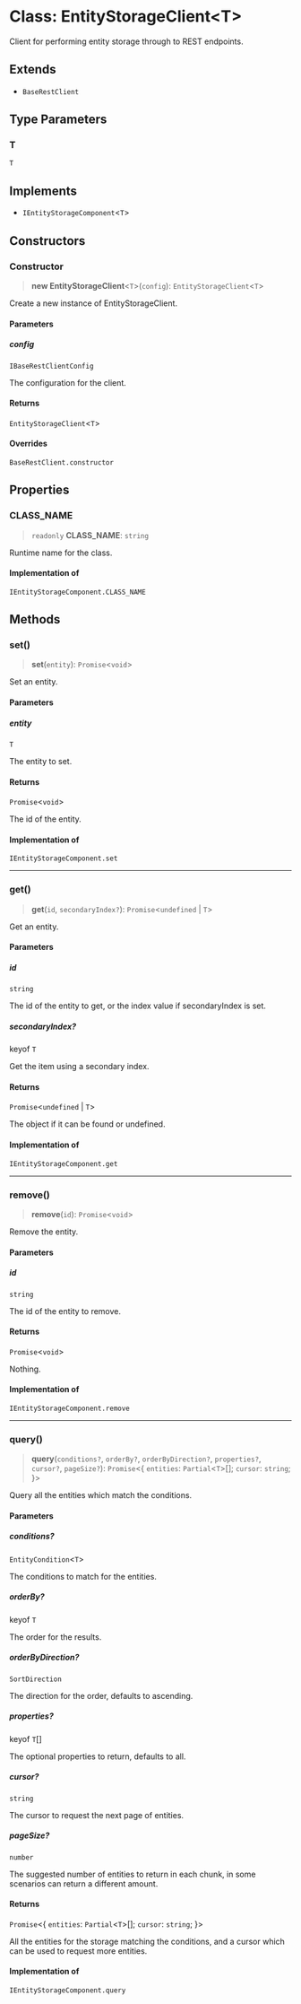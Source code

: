 # Class: EntityStorageClient\<T\>

Client for performing entity storage through to REST endpoints.

## Extends

- `BaseRestClient`

## Type Parameters

### T

`T`

## Implements

- `IEntityStorageComponent`\<`T`\>

## Constructors

### Constructor

> **new EntityStorageClient**\<`T`\>(`config`): `EntityStorageClient`\<`T`\>

Create a new instance of EntityStorageClient.

#### Parameters

##### config

`IBaseRestClientConfig`

The configuration for the client.

#### Returns

`EntityStorageClient`\<`T`\>

#### Overrides

`BaseRestClient.constructor`

## Properties

### CLASS\_NAME

> `readonly` **CLASS\_NAME**: `string`

Runtime name for the class.

#### Implementation of

`IEntityStorageComponent.CLASS_NAME`

## Methods

### set()

> **set**(`entity`): `Promise`\<`void`\>

Set an entity.

#### Parameters

##### entity

`T`

The entity to set.

#### Returns

`Promise`\<`void`\>

The id of the entity.

#### Implementation of

`IEntityStorageComponent.set`

***

### get()

> **get**(`id`, `secondaryIndex?`): `Promise`\<`undefined` \| `T`\>

Get an entity.

#### Parameters

##### id

`string`

The id of the entity to get, or the index value if secondaryIndex is set.

##### secondaryIndex?

keyof `T`

Get the item using a secondary index.

#### Returns

`Promise`\<`undefined` \| `T`\>

The object if it can be found or undefined.

#### Implementation of

`IEntityStorageComponent.get`

***

### remove()

> **remove**(`id`): `Promise`\<`void`\>

Remove the entity.

#### Parameters

##### id

`string`

The id of the entity to remove.

#### Returns

`Promise`\<`void`\>

Nothing.

#### Implementation of

`IEntityStorageComponent.remove`

***

### query()

> **query**(`conditions?`, `orderBy?`, `orderByDirection?`, `properties?`, `cursor?`, `pageSize?`): `Promise`\<\{ `entities`: `Partial`\<`T`\>[]; `cursor`: `string`; \}\>

Query all the entities which match the conditions.

#### Parameters

##### conditions?

`EntityCondition`\<`T`\>

The conditions to match for the entities.

##### orderBy?

keyof `T`

The order for the results.

##### orderByDirection?

`SortDirection`

The direction for the order, defaults to ascending.

##### properties?

keyof `T`[]

The optional properties to return, defaults to all.

##### cursor?

`string`

The cursor to request the next page of entities.

##### pageSize?

`number`

The suggested number of entities to return in each chunk, in some scenarios can return a different amount.

#### Returns

`Promise`\<\{ `entities`: `Partial`\<`T`\>[]; `cursor`: `string`; \}\>

All the entities for the storage matching the conditions,
and a cursor which can be used to request more entities.

#### Implementation of

`IEntityStorageComponent.query`
